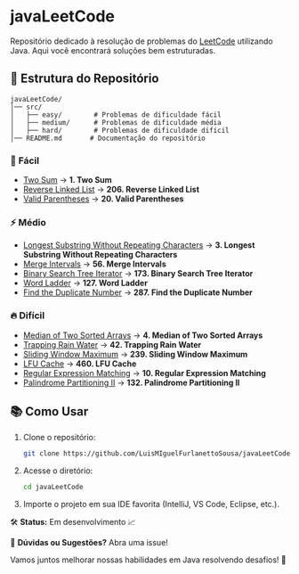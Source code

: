 # javaLeetCode

Repositório dedicado à resolução de problemas do [LeetCode](https://leetcode.com/) utilizando Java. Aqui você encontrará soluções bem estruturadas.

## 🔬 Estrutura do Repositório

```
javaLeetCode/
│── src/
│   ├── easy/        # Problemas de dificuldade fácil
│   ├── medium/      # Problemas de dificuldade média
│   ├── hard/        # Problemas de dificuldade difícil
│── README.md       # Documentação do repositório
```

### 🔹 **Fácil**
- [Two Sum](https://leetcode.com/problems/two-sum/) → **1. Two Sum**
- [Reverse Linked List](https://leetcode.com/problems/reverse-linked-list/) → **206. Reverse Linked List**
- [Valid Parentheses](https://leetcode.com/problems/valid-parentheses/) → **20. Valid Parentheses**

### ⚡ **Médio**
- [Longest Substring Without Repeating Characters](https://leetcode.com/problems/longest-substring-without-repeating-characters/) → **3. Longest Substring Without Repeating Characters**
- [Merge Intervals](https://leetcode.com/problems/merge-intervals/) → **56. Merge Intervals**
- [Binary Search Tree Iterator](https://leetcode.com/problems/binary-search-tree-iterator/) → **173. Binary Search Tree Iterator**
- [Word Ladder](https://leetcode.com/problems/word-ladder/) → **127. Word Ladder**
- [Find the Duplicate Number](https://leetcode.com/problems/find-the-duplicate-number/) → **287. Find the Duplicate Number**

### 🔥 **Difícil**
- [Median of Two Sorted Arrays](https://leetcode.com/problems/median-of-two-sorted-arrays/) → **4. Median of Two Sorted Arrays**
- [Trapping Rain Water](https://leetcode.com/problems/trapping-rain-water/) → **42. Trapping Rain Water**
- [Sliding Window Maximum](https://leetcode.com/problems/sliding-window-maximum/) → **239. Sliding Window Maximum**
- [LFU Cache](https://leetcode.com/problems/lfu-cache/) → **460. LFU Cache**
- [Regular Expression Matching](https://leetcode.com/problems/regular-expression-matching/) → **10. Regular Expression Matching**
- [Palindrome Partitioning II](https://leetcode.com/problems/palindrome-partitioning-ii/) → **132. Palindrome Partitioning II**

## 📚 Como Usar

1. Clone o repositório:
   ```bash
   git clone https://github.com/LuisMIguelFurlanettoSousa/javaLeetCode.git
   ```
2. Acesse o diretório:
   ```bash
   cd javaLeetCode
   ```
3. Importe o projeto em sua IDE favorita (IntelliJ, VS Code, Eclipse, etc.).

🛠 **Status:** Em desenvolvimento 📈

📡 **Dúvidas ou Sugestões?** Abra uma issue!

Vamos juntos melhorar nossas habilidades em Java resolvendo desafios! 🚀

